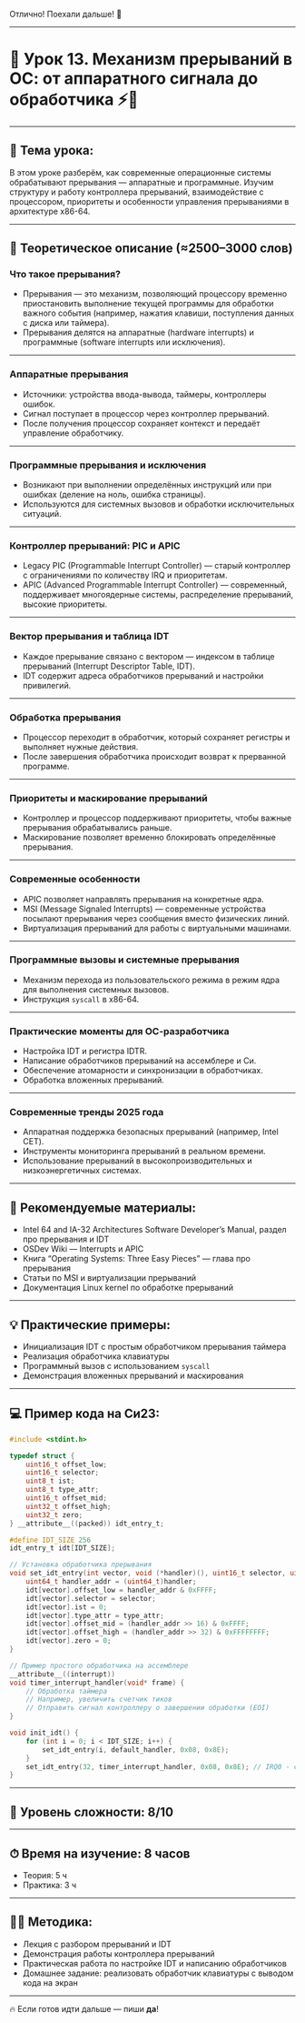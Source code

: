 Отлично! Поехали дальше! 🚀

---

# 🔹 Урок 13. Механизм прерываний в ОС: от аппаратного сигнала до обработчика ⚡️🔧

---

## 🧩 Тема урока:

В этом уроке разберём, как современные операционные системы обрабатывают прерывания — аппаратные и программные. Изучим структуру и работу контроллера прерываний, взаимодействие с процессором, приоритеты и особенности управления прерываниями в архитектуре x86-64.

---

## 🧠 Теоретическое описание (≈2500–3000 слов)

### Что такое прерывания?

* Прерывания — это механизм, позволяющий процессору временно приостановить выполнение текущей программы для обработки важного события (например, нажатия клавиши, поступления данных с диска или таймера).
* Прерывания делятся на аппаратные (hardware interrupts) и программные (software interrupts или исключения).

---

### Аппаратные прерывания

* Источники: устройства ввода-вывода, таймеры, контроллеры ошибок.
* Сигнал поступает в процессор через контроллер прерываний.
* После получения процессор сохраняет контекст и передаёт управление обработчику.

---

### Программные прерывания и исключения

* Возникают при выполнении определённых инструкций или при ошибках (деление на ноль, ошибка страницы).
* Используются для системных вызовов и обработки исключительных ситуаций.

---

### Контроллер прерываний: PIC и APIC

* Legacy PIC (Programmable Interrupt Controller) — старый контроллер с ограничениями по количеству IRQ и приоритетам.
* APIC (Advanced Programmable Interrupt Controller) — современный, поддерживает многоядерные системы, распределение прерываний, высокие приоритеты.

---

### Вектор прерывания и таблица IDT

* Каждое прерывание связано с вектором — индексом в таблице прерываний (Interrupt Descriptor Table, IDT).
* IDT содержит адреса обработчиков прерываний и настройки привилегий.

---

### Обработка прерывания

* Процессор переходит в обработчик, который сохраняет регистры и выполняет нужные действия.
* После завершения обработчика происходит возврат к прерванной программе.

---

### Приоритеты и маскирование прерываний

* Контроллер и процессор поддерживают приоритеты, чтобы важные прерывания обрабатывались раньше.
* Маскирование позволяет временно блокировать определённые прерывания.

---

### Современные особенности

* APIC позволяет направлять прерывания на конкретные ядра.
* MSI (Message Signaled Interrupts) — современные устройства посылают прерывания через сообщения вместо физических линий.
* Виртуализация прерываний для работы с виртуальными машинами.

---

### Программные вызовы и системные прерывания

* Механизм перехода из пользовательского режима в режим ядра для выполнения системных вызовов.
* Инструкция `syscall` в x86-64.

---

### Практические моменты для ОС-разработчика

* Настройка IDT и регистра IDTR.
* Написание обработчиков прерываний на ассемблере и Си.
* Обеспечение атомарности и синхронизации в обработчиках.
* Обработка вложенных прерываний.

---

### Современные тренды 2025 года

* Аппаратная поддержка безопасных прерываний (например, Intel CET).
* Инструменты мониторинга прерываний в реальном времени.
* Использование прерываний в высокопроизводительных и низкоэнергетичных системах.

---

## 📘 Рекомендуемые материалы:

* Intel 64 and IA-32 Architectures Software Developer’s Manual, раздел про прерывания и IDT
* OSDev Wiki — Interrupts и APIC
* Книга “Operating Systems: Three Easy Pieces” — глава про прерывания
* Статьи по MSI и виртуализации прерываний
* Документация Linux kernel по обработке прерываний

---

## 💡 Практические примеры:

* Инициализация IDT с простым обработчиком прерывания таймера
* Реализация обработчика клавиатуры
* Программный вызов с использованием `syscall`
* Демонстрация вложенных прерываний и маскирования

---

## 💻 Пример кода на Си23:

```c
#include <stdint.h>

typedef struct {
    uint16_t offset_low;
    uint16_t selector;
    uint8_t ist;
    uint8_t type_attr;
    uint16_t offset_mid;
    uint32_t offset_high;
    uint32_t zero;
} __attribute__((packed)) idt_entry_t;

#define IDT_SIZE 256
idt_entry_t idt[IDT_SIZE];

// Установка обработчика прерывания
void set_idt_entry(int vector, void (*handler)(), uint16_t selector, uint8_t type_attr) {
    uint64_t handler_addr = (uint64_t)handler;
    idt[vector].offset_low = handler_addr & 0xFFFF;
    idt[vector].selector = selector;
    idt[vector].ist = 0;
    idt[vector].type_attr = type_attr;
    idt[vector].offset_mid = (handler_addr >> 16) & 0xFFFF;
    idt[vector].offset_high = (handler_addr >> 32) & 0xFFFFFFFF;
    idt[vector].zero = 0;
}

// Пример простого обработчика на ассемблере
__attribute__((interrupt))
void timer_interrupt_handler(void* frame) {
    // Обработка таймера
    // Например, увеличить счетчик тиков
    // Отправить сигнал контроллеру о завершении обработки (EOI)
}

void init_idt() {
    for (int i = 0; i < IDT_SIZE; i++) {
        set_idt_entry(i, default_handler, 0x08, 0x8E);
    }
    set_idt_entry(32, timer_interrupt_handler, 0x08, 0x8E); // IRQ0 - системный таймер
}
```

---

## 🧠 Уровень сложности: 8/10

---

## ⏱ Время на изучение: 8 часов

* Теория: 5 ч
* Практика: 3 ч

---

## 🧑‍🏫 Методика:

* Лекция с разбором прерываний и IDT
* Демонстрация работы контроллера прерываний
* Практическая работа по настройке IDT и написанию обработчиков
* Домашнее задание: реализовать обработчик клавиатуры с выводом кода на экран

---

🔥 Если готов идти дальше — пиши **да**!
